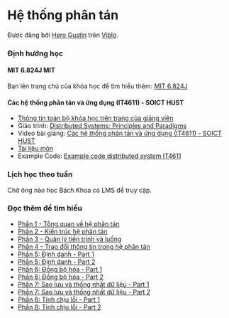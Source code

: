 # Hệ thống phân tán

Được đăng bởi [Hero Gustin](https://viblo.asia/u/HuyenNguyen) trên [Viblo](https://viblo.asia).

### Định hướng học

#### MIT 6.824J MIT
Bạn lên trang chủ của khóa học để tìm hiểu thêm: [MIT 6.824J](https://ocw.mit.edu/courses/6-824-distributed-computer-systems-engineering-spring-2006/)

#### Các hệ thống phân tán và ứng dụng (IT4611) - SOICT HUST

- [Thông tin toàn bộ khóa học trên trang của giảng viên](https://users.soict.hust.edu.vn/anhth/Courses/DistributedSystems/distributed_systems.html)
- Giáo trình: [Distributed Systems: Principles and Paradigms](https://csc-knu.github.io/sys-prog/books/Andrew%20S.%20Tanenbaum%20-%20Distributed%20Systems.%20Principles%20and%20Paradigms.pdf)
- Video bài giảng: [Các hệ thống phân tán và ứng dụng (IT4611) - SOICT HUST](https://www.youtube.com/playlist?list=PL54DF7EQeBp4e2tCXneoGpXX441jBtg5h)
- [Tài liệu môn](https://tailieuhust.com/tai-lieu-cac-he-thong-phan-tan-va-ung-dung-hust/)
- Example Code: [Example code distributed system IT4611](https://github.com/Yreus6/Distributed-System/)

### Lịch học theo tuần
Chờ ông nào học Bách Khoa có LMS để truy cập.

### Đọc thêm để tìm hiểu
- [Phần 1 - Tổng quan về hệ phân tán](https://viblo.asia/p/tim-hieu-ve-he-phan-tan-phan-1-tong-quan-ve-he-phan-tan-bJzKmqWwK9N)
- [Phần 2 - Kiến trúc hệ phân tán](https://viblo.asia/p/tim-hieu-ve-he-phan-tan-phan-2-kien-truc-he-phan-tan-naQZRLyG5vx)
- [Phần 3 - Quản lý tiến trình và luồng](https://viblo.asia/p/tim-hieu-ve-he-phan-tan-phan-3-quan-ly-tien-trinh-va-luong-vyDZO32aZwj)
- [Phần 4 - Trao đổi thông tin trong hệ phân tán](https://viblo.asia/p/tim-hieu-ve-he-phan-tan-phan-4-trao-doi-thong-tin-trong-he-phan-tan-m68Z0aQAlkG)
- [Phần 5: Định danh - Part 1](https://viblo.asia/p/tim-hieu-ve-he-phan-tan-phan-5-dinh-danh-part-1-Do754zM0ZM6)
- [Phần 5: Định danh - Part 2](https://viblo.asia/p/tim-hieu-ve-he-phan-tan-phan-5-dinh-danh-part-2-GrLZDR3g5k0)
- [Phần 6: Đồng bộ hóa - Part 1](https://viblo.asia/p/tim-hieu-ve-he-phan-tan-phan-5-dong-bo-hoa-part-1-1Je5E9Ny5nL)
- [Phần 6: Đồng bộ hóa - Part 2](https://viblo.asia/p/tim-hieu-ve-he-phan-tan-phan-5-dong-bo-hoa-part-2-Qbq5Q94X5D8)
- [Phần 7: Sao lưu và thống nhất dữ liệu - Part 1](https://viblo.asia/p/tim-hieu-ve-he-phan-tan-phan-6-sao-luu-va-thong-nhat-du-lieu-part-1-yMnKM2VmZ7P)
- [Phần 7: Sao lưu và thống nhất dữ liệu - Part 2](https://viblo.asia/p/tim-hieu-ve-he-phan-tan-phan-6-sao-luu-va-thong-nhat-du-lieu-part-2-bWrZnWe9lxw)
- [Phần 8: Tính chịu lỗi - Part 1](https://viblo.asia/p/tim-hieu-ve-he-phan-tan-phan-8-tinh-chiu-loi-part-1-07LKXoWk5V4)
- [Phần 8: Tính chịu lỗi - Part 2](https://viblo.asia/p/tim-hieu-ve-he-phan-tan-phan-8-tinh-chiu-loi-part-2-bWrZnW3nlxw)
